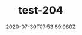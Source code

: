 ---
title: test-204
date: 2020-07-30T07:53:59.980Z
banner_subcontent: asdfsf
category: Case studies
focus: Support for leaders, colleagues and staff
role: HR professional
organisation_size: Medium (50-249 employees)
industry: Media, communications and digital
content: Lorem ipsum dolor sit amet, consectetur adipiscing elit, sed do eiusmod tempor incididunt ut labore et dolore magna aliqua. Ut enim ad minim veniam, quis nostrud exercitation ullamco laboris nisi ut aliquip ex ea commodo consequat. Duis aute irure dolor in reprehenderit in voluptate velit esse cillum dolore eu fugiat nulla pariatur. Excepteur sint occaecat cupidatat non proident, sunt in culpa qui officia deserunt mollit anim id est laborum.
---